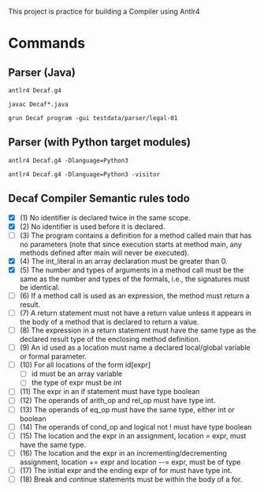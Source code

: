 This project is practice for building a Compiler using Antlr4

# Commands

## Parser (Java)

`antlr4 Decaf.g4`

`javac Decaf*.java` <!-- compiles java bytecode files -->

`grun Decaf program -gui testdata/parser/legal-01`

## Parser (with Python target modules)

`antlr4 Decaf.g4 -Dlanguage=Python3`

`antlr4 Decaf.g4 -Dlanguage=Python3 -visitor` <!-- Creates a template Vistor python file with a template Class of Antlr objects -->

## Decaf Compiler Semantic rules todo
- [x] (1) No identifier is declared twice in the same scope.
- [x] (2) No identifier is used before it is declared.
- [ ] (3) The program contains a definition for a method called main that has no parameters (note that since execution starts at method main, any methods defined after main will never be executed).
- [x] (4) The int_literal in an array declaration must be greater than 0.
- [x] (5) The number and types of arguments in a method call must be the same as the number and types of the formals, i.e., the signatures must be identical.
- [ ] (6) If a method call is used as an expression, the method must return a result.
- [ ] (7) A return statement must not have a return value unless it appears in the body of a method that is declared to return a value.
- [ ] (8) The expression in a return statement must have the same type as the declared result type of the enclosing method definition.
- [ ] (9) An id used as a location must name a declared local/global variable or formal parameter. 
- [ ] (10) For all locations of the form id[expr] 
  - [ ] id must be an array variable
  - [ ] the type of expr must be int
- [ ] (11) The expr in an if statement must have type boolean
- [ ] (12) The operands of arith_op and rel_op must have type int.
- [ ] (13) The operands of eq_op must have the same type, either int or boolean
- [ ] (14) The operands of cond_op and logical not ! must have type boolean
- [ ] (15) The location and the expr in an assignment, location = expr, must have the same type.
- [ ] (16) The location and the expr in an incrementing/decrementing assignment, location += expr and location --= expr, must be of type
- [ ] (17) The initial expr and the ending expr of for must have type int.
- [ ] (18) Break and continue statements must be within the body of a for.